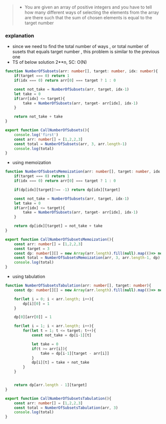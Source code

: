 > - You are given an array of positive integers and you have to tell how many different ways of selecting the elements from the array are there such that the sum of chosen elements is equal to the target number

### explanation
- since we need to find the total number of ways , or total number of susets that equals target number , this problem is similar to the previous one
- TS of below solution 2**n, SC: O(N)
```ts
function NumberOfSubsets(arr: number[], target: number, idx: number){
    if(target === 0) return 1
    if(idx === 0) return arr[0] === target ? 1 : 0

    const not_take = NumberOfSubsets(arr, target, idx-1)
    let take = 0
    if(arr[idx] <= target){
        take = NumberOfSubsets(arr, target- arr[idx], idx-1)
    }

    return not_take + take 
}

export function CallNumberOfSubsets(){
    console.log('first')
    const arr: number[] = [1,2,2,3]
    const total = NumberOfSubsets(arr, 3, arr.length-1)
    console.log(total)
}

```

- using memoization
```ts
function NumberOfSubsetsMemoization(arr: number[], target: number, idx: number, dp: number[][]){
    if(target === 0) return 1
    if(idx === 0) return arr[0] === target ? 1 : 0

    if(dp[idx][target]!== -1) return dp[idx][target]

    const not_take = NumberOfSubsets(arr, target, idx-1)
    let take = 0
    if(arr[idx] <= target){
        take = NumberOfSubsets(arr, target- arr[idx], idx-1)
    }

    return dp[idx][target] = not_take + take 
}

export function CallNumberOfSubsetsMemoization(){
    const arr: number[] = [1,2,2,3]
    const target = 3
    const dp: number[][] = new Array(arr.length).fill(null).map(()=> new Array(target + 1).fill(-1))
    const total = NumberOfSubsetsMemoization(arr, 3, arr.length-1, dp)
    console.log(total)
}
```

- using tabulation
```ts
function NumberOfSubsetsTabulation(arr: number[], target: number){
    const dp: number[][] = new Array(arr.length).fill(null).map(()=> new Array(target + 1).fill(0))

    for(let i = 0; i < arr.length; i++){
        dp[i][0] = 1
    }

    dp[0][arr[0]] = 1

    for(let i = 1; i < arr.length; i++){
        for(let t = 1; t <= target; t++){
            const not_take = dp[i-1][t]

            let take = 0
            if(t >= arr[i]){
                take = dp[i-1][target - arr[i]]
            }
            dp[i][t] = take + not_take
        }
    }


    return dp[arr.length - 1][target] 
}

export function CallNumberOfSubsetsTabulation(){
    const arr: number[] = [1,2,2,3]
    const total = NumberOfSubsetsTabulation(arr, 3)
    console.log(total)
}

```
